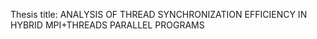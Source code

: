 Thesis title: ANALYSIS OF THREAD SYNCHRONIZATION EFFICIENCY IN HYBRID MPI+THREADS PARALLEL PROGRAMS
